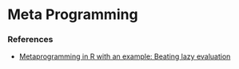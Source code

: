 # Meta Programming

### References

- [Metaprogramming in R with an example: Beating lazy evaluation](http://memosisland.blogspot.sg/2013/09/metaprogramming-in-r-with-example.html)